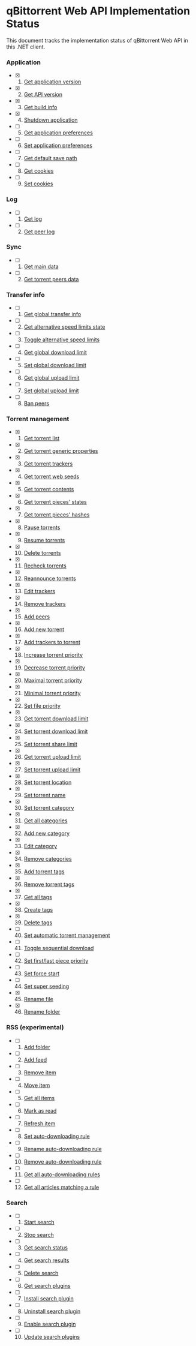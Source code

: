 # qBittorrent Web API Implementation Status

This document tracks the implementation status of qBittorrent Web API in this .NET client.
### Application

- [x] 1. [Get application version](https://github.com/qbittorrent/qBittorrent/wiki/WebUI-API-(qBittorrent-5.0)#get-application-version)
- [x] 2. [Get API version](https://github.com/qbittorrent/qBittorrent/wiki/WebUI-API-(qBittorrent-5.0)#get-api-version)
- [x] 3. [Get build info](https://github.com/qbittorrent/qBittorrent/wiki/WebUI-API-(qBittorrent-5.0)#get-build-info)
- [x] 4. [Shutdown application](https://github.com/qbittorrent/qBittorrent/wiki/WebUI-API-(qBittorrent-5.0)#shutdown-application)
- [ ] 5. [Get application preferences](https://github.com/qbittorrent/qBittorrent/wiki/WebUI-API-(qBittorrent-5.0)#get-application-preferences)
- [ ] 6. [Set application preferences](https://github.com/qbittorrent/qBittorrent/wiki/WebUI-API-(qBittorrent-5.0)#set-application-preferences)
- [ ] 7. [Get default save path](https://github.com/qbittorrent/qBittorrent/wiki/WebUI-API-(qBittorrent-5.0)#get-default-save-path)
- [ ] 8. [Get cookies](https://github.com/qbittorrent/qBittorrent/wiki/WebUI-API-(qBittorrent-5.0)#get-cookies)
- [ ] 9. [Set cookies](https://github.com/qbittorrent/qBittorrent/wiki/WebUI-API-(qBittorrent-5.0)#set-cookies)

### Log
- [ ] 1. [Get log](https://github.com/qbittorrent/qBittorrent/wiki/WebUI-API-(qBittorrent-5.0)#get-log)
- [ ] 2. [Get peer log](https://github.com/qbittorrent/qBittorrent/wiki/WebUI-API-(qBittorrent-5.0)#get-peer-log)

### Sync

- [ ] 1. [Get main data](https://github.com/qbittorrent/qBittorrent/wiki/WebUI-API-(qBittorrent-5.0)#get-main-data)
- [ ] 2. [Get torrent peers data](https://github.com/qbittorrent/qBittorrent/wiki/WebUI-API-(qBittorrent-5.0)#get-torrent-peers-data)

### Transfer info

- [ ] 1. [Get global transfer info](https://github.com/qbittorrent/qBittorrent/wiki/WebUI-API-(qBittorrent-5.0)#get-global-transfer-info)
- [ ] 2. [Get alternative speed limits state](https://github.com/qbittorrent/qBittorrent/wiki/WebUI-API-(qBittorrent-5.0)#get-alternative-speed-limits-state)
- [ ] 3. [Toggle alternative speed limits](https://github.com/qbittorrent/qBittorrent/wiki/WebUI-API-(qBittorrent-5.0)#toggle-alternative-speed-limits)
- [ ] 4. [Get global download limit](https://github.com/qbittorrent/qBittorrent/wiki/WebUI-API-(qBittorrent-5.0)#get-global-download-limit)
- [ ] 5. [Set global download limit](https://github.com/qbittorrent/qBittorrent/wiki/WebUI-API-(qBittorrent-5.0)#set-global-download-limit)
- [ ] 6. [Get global upload limit](https://github.com/qbittorrent/qBittorrent/wiki/WebUI-API-(qBittorrent-5.0)#get-global-upload-limit)
- [ ] 7. [Set global upload limit](https://github.com/qbittorrent/qBittorrent/wiki/WebUI-API-(qBittorrent-5.0)#set-global-upload-limit)
- [ ] 8. [Ban peers](https://github.com/qbittorrent/qBittorrent/wiki/WebUI-API-(qBittorrent-5.0)#ban-peers)
### Torrent management
- [x] 1. [Get torrent list](https://github.com/qbittorrent/qBittorrent/wiki/WebUI-API-(qBittorrent-5.0)#get-torrent-list)
- [x] 2. [Get torrent generic properties](https://github.com/qbittorrent/qBittorrent/wiki/WebUI-API-(qBittorrent-5.0)#get-torrent-generic-properties)
- [x] 3. [Get torrent trackers](https://github.com/qbittorrent/qBittorrent/wiki/WebUI-API-(qBittorrent-5.0)#get-torrent-trackers)
- [x] 4. [Get torrent web seeds](https://github.com/qbittorrent/qBittorrent/wiki/WebUI-API-(qBittorrent-5.0)#get-torrent-web-seeds)
- [x] 5. [Get torrent contents](https://github.com/qbittorrent/qBittorrent/wiki/WebUI-API-(qBittorrent-5.0)#get-torrent-contents)
- [x] 6. [Get torrent pieces' states](https://github.com/qbittorrent/qBittorrent/wiki/WebUI-API-(qBittorrent-5.0)#get-torrent-pieces-states)
- [x] 7. [Get torrent pieces' hashes](https://github.com/qbittorrent/qBittorrent/wiki/WebUI-API-(qBittorrent-5.0)#get-torrent-pieces-hashes)
- [x] 8. [Pause torrents](https://github.com/qbittorrent/qBittorrent/wiki/WebUI-API-(qBittorrent-5.0)#pause-torrents)
- [x] 9. [Resume torrents](https://github.com/qbittorrent/qBittorrent/wiki/WebUI-API-(qBittorrent-5.0)#resume-torrents)
- [x] 10. [Delete torrents](https://github.com/qbittorrent/qBittorrent/wiki/WebUI-API-(qBittorrent-5.0)#delete-torrents)
- [x] 11. [Recheck torrents](https://github.com/qbittorrent/qBittorrent/wiki/WebUI-API-(qBittorrent-5.0)#recheck-torrents)
- [x] 12. [Reannounce torrents](https://github.com/qbittorrent/qBittorrent/wiki/WebUI-API-(qBittorrent-5.0)#reannounce-torrents)
- [x] 13. [Edit trackers](https://github.com/qbittorrent/qBittorrent/wiki/WebUI-API-(qBittorrent-5.0)#edit-trackers)
- [x] 14. [Remove trackers](https://github.com/qbittorrent/qBittorrent/wiki/WebUI-API-(qBittorrent-5.0)#remove-trackers)
- [x] 15. [Add peers](https://github.com/qbittorrent/qBittorrent/wiki/WebUI-API-(qBittorrent-5.0)#add-peers)
- [x] 16. [Add new torrent](https://github.com/qbittorrent/qBittorrent/wiki/WebUI-API-(qBittorrent-5.0)#add-new-torrent)
- [x] 17. [Add trackers to torrent](https://github.com/qbittorrent/qBittorrent/wiki/WebUI-API-(qBittorrent-5.0)#add-trackers-to-torrent)
- [x] 18. [Increase torrent priority](https://github.com/qbittorrent/qBittorrent/wiki/WebUI-API-(qBittorrent-5.0)#increase-torrent-priority)
- [x] 19. [Decrease torrent priority](https://github.com/qbittorrent/qBittorrent/wiki/WebUI-API-(qBittorrent-5.0)#decrease-torrent-priority)
- [x] 20. [Maximal torrent priority](https://github.com/qbittorrent/qBittorrent/wiki/WebUI-API-(qBittorrent-5.0)#maximal-torrent-priority)
- [x] 21. [Minimal torrent priority](https://github.com/qbittorrent/qBittorrent/wiki/WebUI-API-(qBittorrent-5.0)#minimal-torrent-priority)
- [x] 22. [Set file priority](https://github.com/qbittorrent/qBittorrent/wiki/WebUI-API-(qBittorrent-5.0)#set-file-priority)
- [x] 23. [Get torrent download limit](https://github.com/qbittorrent/qBittorrent/wiki/WebUI-API-(qBittorrent-5.0)#get-torrent-download-limit)
- [x] 24. [Set torrent download limit](https://github.com/qbittorrent/qBittorrent/wiki/WebUI-API-(qBittorrent-5.0)#set-torrent-download-limit)
- [x] 25. [Set torrent share limit](https://github.com/qbittorrent/qBittorrent/wiki/WebUI-API-(qBittorrent-5.0)#set-torrent-share-limit)
- [x] 26. [Get torrent upload limit](https://github.com/qbittorrent/qBittorrent/wiki/WebUI-API-(qBittorrent-5.0)#get-torrent-upload-limit)
- [x] 27. [Set torrent upload limit](https://github.com/qbittorrent/qBittorrent/wiki/WebUI-API-(qBittorrent-5.0)#set-torrent-upload-limit)
- [x] 28. [Set torrent location](https://github.com/qbittorrent/qBittorrent/wiki/WebUI-API-(qBittorrent-5.0)#set-torrent-location)
- [x] 29. [Set torrent name](https://github.com/qbittorrent/qBittorrent/wiki/WebUI-API-(qBittorrent-5.0)#set-torrent-name)
- [x] 30. [Set torrent category](https://github.com/qbittorrent/qBittorrent/wiki/WebUI-API-(qBittorrent-5.0)#set-torrent-category)
- [x] 31. [Get all categories](https://github.com/qbittorrent/qBittorrent/wiki/WebUI-API-(qBittorrent-5.0)#get-all-categories)
- [x] 32. [Add new category](https://github.com/qbittorrent/qBittorrent/wiki/WebUI-API-(qBittorrent-5.0)#add-new-category)
- [x] 33. [Edit category](https://github.com/qbittorrent/qBittorrent/wiki/WebUI-API-(qBittorrent-5.0)#edit-category)
- [x] 34. [Remove categories](https://github.com/qbittorrent/qBittorrent/wiki/WebUI-API-(qBittorrent-5.0)#remove-categories)
- [x] 35. [Add torrent tags](https://github.com/qbittorrent/qBittorrent/wiki/WebUI-API-(qBittorrent-5.0)#add-torrent-tags)
- [x] 36. [Remove torrent tags](https://github.com/qbittorrent/qBittorrent/wiki/WebUI-API-(qBittorrent-5.0)#remove-torrent-tags)
- [x] 37. [Get all tags](https://github.com/qbittorrent/qBittorrent/wiki/WebUI-API-(qBittorrent-5.0)#get-all-tags)
- [x] 38. [Create tags](https://github.com/qbittorrent/qBittorrent/wiki/WebUI-API-(qBittorrent-5.0)#create-tags)
- [x] 39. [Delete tags](https://github.com/qbittorrent/qBittorrent/wiki/WebUI-API-(qBittorrent-5.0)#delete-tags)
- [ ] 40. [Set automatic torrent management](https://github.com/qbittorrent/qBittorrent/wiki/WebUI-API-(qBittorrent-5.0)#set-automatic-torrent-management)
- [ ] 41. [Toggle sequential download](https://github.com/qbittorrent/qBittorrent/wiki/WebUI-API-(qBittorrent-5.0)#toggle-sequential-download)
- [ ] 42. [Set first/last piece priority](https://github.com/qbittorrent/qBittorrent/wiki/WebUI-API-(qBittorrent-5.0)#set-firstlast-piece-priority)
- [ ] 43. [Set force start](https://github.com/qbittorrent/qBittorrent/wiki/WebUI-API-(qBittorrent-5.0)#set-force-start)
- [ ] 44. [Set super seeding](https://github.com/qbittorrent/qBittorrent/wiki/WebUI-API-(qBittorrent-5.0)#set-super-seeding)
- [x] 45. [Rename file](https://github.com/qbittorrent/qBittorrent/wiki/WebUI-API-(qBittorrent-5.0)#rename-file)
- [x] 46. [Rename folder](https://github.com/qbittorrent/qBittorrent/wiki/WebUI-API-(qBittorrent-5.0)#rename-folder)

### RSS (experimental)

- [ ] 1. [Add folder](https://github.com/qbittorrent/qBittorrent/wiki/WebUI-API-(qBittorrent-5.0)#add-folder)
- [ ] 2. [Add feed](https://github.com/qbittorrent/qBittorrent/wiki/WebUI-API-(qBittorrent-5.0)#add-feed)
- [ ] 3. [Remove item](https://github.com/qbittorrent/qBittorrent/wiki/WebUI-API-(qBittorrent-5.0)#remove-item)
- [ ] 4. [Move item](https://github.com/qbittorrent/qBittorrent/wiki/WebUI-API-(qBittorrent-5.0)#move-item)
- [ ] 5. [Get all items](https://github.com/qbittorrent/qBittorrent/wiki/WebUI-API-(qBittorrent-5.0)#get-all-items)
- [ ] 6. [Mark as read](https://github.com/qbittorrent/qBittorrent/wiki/WebUI-API-(qBittorrent-5.0)#mark-as-read)
- [ ] 7. [Refresh item](https://github.com/qbittorrent/qBittorrent/wiki/WebUI-API-(qBittorrent-5.0)#refresh-item)
- [ ] 8. [Set auto-downloading rule](https://github.com/qbittorrent/qBittorrent/wiki/WebUI-API-(qBittorrent-5.0)#set-auto-downloading-rule)
- [ ] 9. [Rename auto-downloading rule](https://github.com/qbittorrent/qBittorrent/wiki/WebUI-API-(qBittorrent-5.0)#rename-auto-downloading-rule)
- [ ] 10. [Remove auto-downloading rule](https://github.com/qbittorrent/qBittorrent/wiki/WebUI-API-(qBittorrent-5.0)#remove-auto-downloading-rule)
- [ ] 11. [Get all auto-downloading rules](https://github.com/qbittorrent/qBittorrent/wiki/WebUI-API-(qBittorrent-5.0)#get-all-auto-downloading-rules)
- [ ] 12. [Get all articles matching a rule](https://github.com/qbittorrent/qBittorrent/wiki/WebUI-API-(qBittorrent-5.0)#get-all-articles-matching-a-rule)
### Search
- [ ] 1. [Start search](https://github.com/qbittorrent/qBittorrent/wiki/WebUI-API-(qBittorrent-5.0)#start-search)
- [ ] 2. [Stop search](https://github.com/qbittorrent/qBittorrent/wiki/WebUI-API-(qBittorrent-5.0)#stop-search)
- [ ] 3. [Get search status](https://github.com/qbittorrent/qBittorrent/wiki/WebUI-API-(qBittorrent-5.0)#get-search-status)
- [ ] 4. [Get search results](https://github.com/qbittorrent/qBittorrent/wiki/WebUI-API-(qBittorrent-5.0)#get-search-results)
- [ ] 5. [Delete search](https://github.com/qbittorrent/qBittorrent/wiki/WebUI-API-(qBittorrent-5.0)#delete-search)
- [ ] 6. [Get search plugins](https://github.com/qbittorrent/qBittorrent/wiki/WebUI-API-(qBittorrent-5.0)#get-search-plugins)
- [ ] 7. [Install search plugin](https://github.com/qbittorrent/qBittorrent/wiki/WebUI-API-(qBittorrent-5.0)#install-search-plugin)
- [ ] 8. [Uninstall search plugin](https://github.com/qbittorrent/qBittorrent/wiki/WebUI-API-(qBittorrent-5.0)#uninstall-search-plugin)
- [ ] 9. [Enable search plugin](https://github.com/qbittorrent/qBittorrent/wiki/WebUI-API-(qBittorrent-5.0)#enable-search-plugin)
- [ ] 10. [Update search plugins](https://github.com/qbittorrent/qBittorrent/wiki/WebUI-API-(qBittorrent-5.0)#update-search-plugins)
